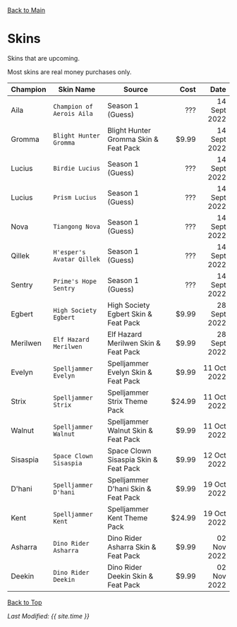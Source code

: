[Back to Main](index.md)

# Skins
Skins that are upcoming.

Most skins are real money purchases only.

| Champion | Skin Name | Source | Cost | Date |
|---|---|---|---:|---:|
| Aila | `Champion of Aerois Aila` | Season 1 (Guess) | ??? | 14 Sept 2022 |
| Gromma | `Blight Hunter Gromma` | Blight Hunter Gromma Skin & Feat Pack | $9.99 | 14 Sept 2022 |
| Lucius | `Birdie Lucius` | Season 1 (Guess) | ??? | 14 Sept 2022 |
| Lucius | `Prism Lucius` | Season 1 (Guess) | ??? | 14 Sept 2022 |
| Nova | `Tiangong Nova` | Season 1 (Guess) | ??? | 14 Sept 2022 |
| Qillek | `H'esper's Avatar Qillek` | Season 1 (Guess) | ??? | 14 Sept 2022 |
| Sentry | `Prime's Hope Sentry` | Season 1 (Guess) | ??? | 14 Sept 2022 |
| Egbert | `High Society Egbert` | High Society Egbert Skin & Feat Pack | $9.99 | 28 Sept 2022 |
| Merilwen | `Elf Hazard Merilwen` | Elf Hazard Merilwen Skin & Feat Pack | $9.99 | 28 Sept 2022 |
| Evelyn | `Spelljammer Evelyn` | Spelljammer Evelyn Skin & Feat Pack | $9.99 | 11 Oct 2022 |
| Strix | `Spelljammer Strix` | Spelljammer Strix Theme Pack | $24.99 | 11 Oct 2022 |
| Walnut | `Spelljammer Walnut` | Spelljammer Walnut Skin & Feat Pack | $9.99 | 11 Oct 2022 |
| Sisaspia | `Space Clown Sisaspia` | Space Clown Sisaspia Skin & Feat Pack | $9.99 | 12 Oct 2022 |
| D'hani | `Spelljammer D'hani` | Spelljammer D'hani Skin & Feat Pack | $9.99 | 19 Oct 2022 |
| Kent | `Spelljammer Kent` | Spelljammer Kent Theme Pack | $24.99 | 19 Oct 2022 |
| Asharra | `Dino Rider Asharra` | Dino Rider Asharra Skin & Feat Pack | $9.99 | 02 Nov 2022 |
| Deekin | `Dino Rider Deekin` | Dino Rider Deekin Skin & Feat Pack | $9.99 | 02 Nov 2022 |

[Back to Top](#top)

*Last Modified: {{ site.time }}*